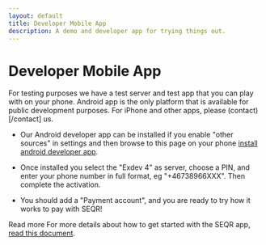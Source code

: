 ```yaml
---
layout: default
title: Developer Mobile App
description: A demo and developer app for trying things out. 
---
```


Developer Mobile App
=============

For testing purposes we have a test server and test app that you can play with
on your phone. Android app is the only platform that is available for public
 development purposes. For iPhone and other apps, please (contact)[/contact] us.

* Our Android developer app can be installed if you enable "other sources" in 
settings and then browse to this page on your phone [install android developer
app](/downloads/se-qr-androidapp-demo-2.1.5.3.apk).

* Once installed you select the "Exdev 4" as server, choose a PIN, and enter
your phone number in full format, eg "+46738966XXX". Then complete the activation.

* You should add a "Payment account", and you are ready to try how it works to
pay with SEQR! 

<div class="download">
<span>Read more</span>
For more details about how to get started with the SEQR app,
<a href="/downloads/GettingStarted_SEQR_merchants.pdf">read this document</a>.
</div>
